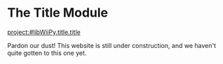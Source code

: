 # The Title Module

<project:#libWiiPy.title.title>

Pardon our dust! This website is still under construction, and we haven't quite gotten to this one yet.
